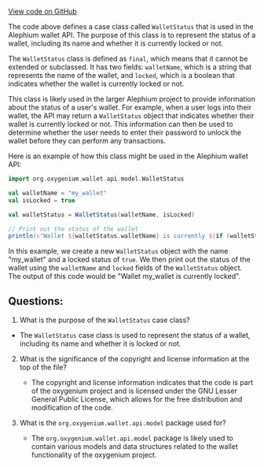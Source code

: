 [View code on GitHub](https://github.com/oxygenium/oxygenium/wallet/src/main/scala/org/oxygenium/wallet/api/model/WalletStatus.scala)

The code above defines a case class called `WalletStatus` that is used in the Alephium wallet API. The purpose of this class is to represent the status of a wallet, including its name and whether it is currently locked or not.

The `WalletStatus` class is defined as `final`, which means that it cannot be extended or subclassed. It has two fields: `walletName`, which is a string that represents the name of the wallet, and `locked`, which is a boolean that indicates whether the wallet is currently locked or not.

This class is likely used in the larger Alephium project to provide information about the status of a user's wallet. For example, when a user logs into their wallet, the API may return a `WalletStatus` object that indicates whether their wallet is currently locked or not. This information can then be used to determine whether the user needs to enter their password to unlock the wallet before they can perform any transactions.

Here is an example of how this class might be used in the Alephium wallet API:

```scala
import org.oxygenium.wallet.api.model.WalletStatus

val walletName = "my_wallet"
val isLocked = true

val walletStatus = WalletStatus(walletName, isLocked)

// Print out the status of the wallet
println(s"Wallet ${walletStatus.walletName} is currently ${if (walletStatus.locked) "locked" else "unlocked"}")
```

In this example, we create a new `WalletStatus` object with the name "my_wallet" and a locked status of `true`. We then print out the status of the wallet using the `walletName` and `locked` fields of the `WalletStatus` object. The output of this code would be "Wallet my_wallet is currently locked".
## Questions: 
 1. What is the purpose of the `WalletStatus` case class?
   - The `WalletStatus` case class is used to represent the status of a wallet, including its name and whether it is locked or not.

2. What is the significance of the copyright and license information at the top of the file?
   - The copyright and license information indicates that the code is part of the oxygenium project and is licensed under the GNU Lesser General Public License, which allows for the free distribution and modification of the code.

3. What is the `org.oxygenium.wallet.api.model` package used for?
   - The `org.oxygenium.wallet.api.model` package is likely used to contain various models and data structures related to the wallet functionality of the oxygenium project.